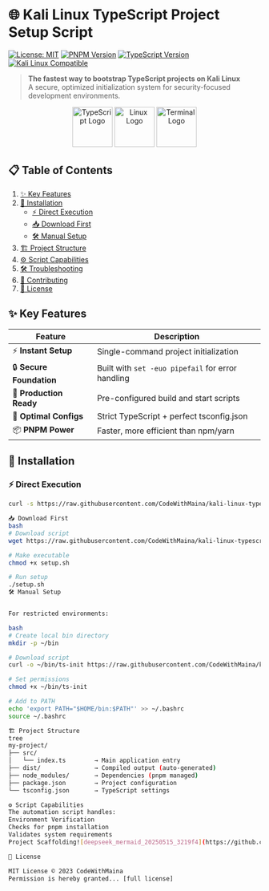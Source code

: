 # 🌐 Kali Linux TypeScript Project Setup Script

[![License: MIT](https://img.shields.io/badge/License-MIT-yellow.svg)](https://opensource.org/licenses/MIT)
[![PNPM Version](https://img.shields.io/badge/pnpm-%3E%3D7.0.0-%23F69220)](https://pnpm.io/)
[![TypeScript Version](https://img.shields.io/badge/TypeScript-%5E5.0.0-%233178C6)](https://www.typescriptlang.org/)
[![Kali Linux Compatible](https://img.shields.io/badge/Kali_Linux-Compatible-%23557C94)](https://www.kali.org/)

> **The fastest way to bootstrap TypeScript projects on Kali Linux**  
> A secure, optimized initialization system for security-focused development environments.

<div align="center">
  <img src="https://img.icons8.com/color/96/000000/typescript.png" alt="TypeScript Logo" width="80"/>
  <img src="https://img.icons8.com/color/96/000000/linux.png" alt="Linux Logo" width="80"/> 
  <img src="https://img.icons8.com/color/96/000000/console.png" alt="Terminal Logo" width="80"/>
</div>

## 📋 Table of Contents
1. [✨ Key Features](#-key-features)
2. [🚀 Installation](#-installation)
   - [⚡ Direct Execution](#-direct-execution)
   - [📥 Download First](#-download-first)
   - [🛠 Manual Setup](#-manual-setup)
3. [🏗 Project Structure](#-project-structure)
4. [⚙️ Script Capabilities](#️-script-capabilities)
5. [🛠 Troubleshooting](#-troubleshooting)
6. [🤝 Contributing](#-contributing)
7. [📜 License](#-license)

## ✨ Key Features

| Feature | Description |
|---------|-------------|
| ⚡ **Instant Setup** | Single-command project initialization |
| 🔒 **Secure Foundation** | Built with `set -euo pipefail` for error handling |
| 🚢 **Production Ready** | Pre-configured build and start scripts |
| 🧩 **Optimal Configs** | Strict TypeScript + perfect tsconfig.json |
| 📦 **PNPM Power** | Faster, more efficient than npm/yarn |

## 🚀 Installation

### ⚡ Direct Execution
```bash
curl -s https://raw.githubusercontent.com/CodeWithMaina/kali-linux-typescript-project-setup-script/main/setup.sh | bash

📥 Download First
bash
# Download script
wget https://raw.githubusercontent.com/CodeWithMaina/kali-linux-typescript-project-setup-script/main/setup.sh

# Make executable
chmod +x setup.sh

# Run setup
./setup.sh
🛠 Manual Setup


For restricted environments:

bash
# Create local bin directory
mkdir -p ~/bin

# Download script
curl -o ~/bin/ts-init https://raw.githubusercontent.com/CodeWithMaina/kali-linux-typescript-project-setup-script/main/setup.sh

# Set permissions
chmod +x ~/bin/ts-init

# Add to PATH
echo 'export PATH="$HOME/bin:$PATH"' >> ~/.bashrc
source ~/.bashrc

🏗 Project Structure
tree
my-project/
├── src/
│   └── index.ts        → Main application entry
├── dist/               → Compiled output (auto-generated)
├── node_modules/       → Dependencies (pnpm managed)
├── package.json        → Project configuration
└── tsconfig.json       → TypeScript settings

⚙️ Script Capabilities
The automation script handles:
Environment Verification
Checks for pnpm installation
Validates system requirements
Project Scaffolding![deepseek_mermaid_20250515_3219f4](https://github.com/user-attachments/assets/8eb436a5-ac37-4d43-8d7a-045daadb6422)

📜 License

MIT License © 2023 CodeWithMaina
Permission is hereby granted... [full license]
